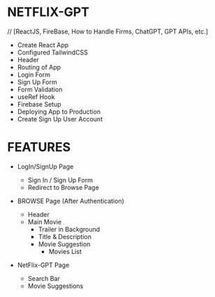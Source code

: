 # NETFLIX-GPT
// [ReactJS, FireBase, How to Handle Firms, ChatGPT, GPT APIs, etc.]
- Create React App
- Configured TailwindCSS
- Header
- Routing of App
- Login Form
- Sign Up Form
- Form Validation
- useRef Hook
- Firebase Setup
- Deploying App to Production
- Create Sign Up User Account


# FEATURES
* LogIn/SignUp Page
    - Sign In / Sign Up Form
    - Redirect to Browse Page

* BROWSE Page (After Authentication)
    - Header
    - Main Movie
        - Trailer in Background
        - Title & Description
        - Movie Suggestion
            - Movies List 

* NetFlix-GPT Page
    - Search Bar
    - Movie Suggestions
